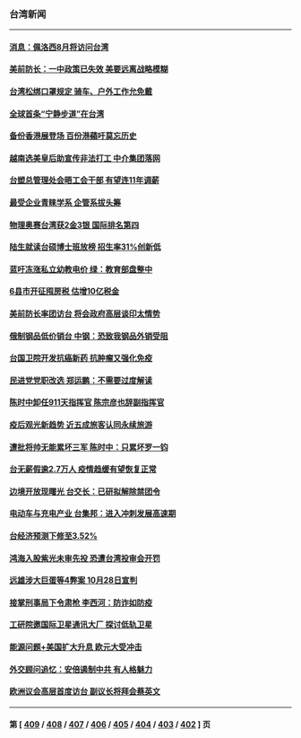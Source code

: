 ### 台湾新闻
---
#### [消息：佩洛西8月将访问台湾](../../pages/ncid1349361/n13784330.md) 
#### [美前防长：一中政策已失效 美要远离战略模糊](../../pages/ncid1349361/n13784241.md) 
#### [台湾松绑口罩规定 骑车、户外工作允免戴](../../pages/ncid1349361/n13784297.md) 
#### [全球首条“宁静步道”在台湾](../../pages/ncid1349361/n13783790.md) 
#### [备份香港展登场 百份港蘋吁莫忘历史](../../pages/ncid1349361/n13783823.md) 
#### [越南选美皇后助宣传非法打工 中介集团落网](../../pages/ncid1349361/n13783828.md) 
#### [台塑总管理处会晤工会干部 有望连11年调薪](../../pages/ncid1349361/n13783779.md) 
#### [最受企业青睐学系 企管系拔头筹](../../pages/ncid1349361/n13783799.md) 
#### [物理奥赛台湾获2金3银 国际排名第四](../../pages/ncid1349361/n13783801.md) 
#### [陆生就读台硕博士班放榜 招生率31%创新低](../../pages/ncid1349361/n13783797.md) 
#### [蓝吁冻涨私立幼教电价 绿：教育部盘整中](../../pages/ncid1349361/n13783795.md) 
#### [6县市开征囤房税 估增10亿税金](../../pages/ncid1349361/n13783793.md) 
#### [美前防长率团访台 将会政府高层谈印太情势](../../pages/ncid1349361/n13783774.md) 
#### [俄制钢品低价销台 中钢：恐致我钢品外销受阻](../../pages/ncid1349361/n13783736.md) 
#### [台国卫院开发抗癌新药 抗肿瘤又强化免疫](../../pages/ncid1349361/n13783716.md) 
#### [民进党党职改选 郑运鹏：不需要过度解读](../../pages/ncid1349361/n13783738.md) 
#### [陈时中卸任911天指挥官 陈宗彦也辞副指挥官](../../pages/ncid1349361/n13783707.md) 
#### [疫后观光新趋势 近五成旅客认同永续旅游](../../pages/ncid1349361/n13783711.md) 
#### [遭批将帅无能累坏三军 陈时中：只累坏罗一钧](../../pages/ncid1349361/n13783712.md) 
#### [台无薪假逾2.7万人 疫情趋缓有望恢复正常](../../pages/ncid1349361/n13783718.md) 
#### [边境开放现曙光 台交长：已研拟解除禁团令](../../pages/ncid1349361/n13783714.md) 
#### [电动车与充电产业 台集邦：进入冲刺发展高速期](../../pages/ncid1349361/n13783679.md) 
#### [台经济预测下修至3.52%](../../pages/ncid1349361/n13783681.md) 
#### [鸿海入股紫光未审先投 恐遭台湾投审会开罚](../../pages/ncid1349361/n13783702.md) 
#### [远雄涉大巨蛋等4弊案 10月28日宣判](../../pages/ncid1349361/n13783826.md) 
#### [接掌刑事局下令肃枪 李西河：防诈如防疫](../../pages/ncid1349361/n13783829.md) 
#### [工研院邀国际卫星通讯大厂 探讨低轨卫星](../../pages/ncid1349361/n13783737.md) 
#### [能源问题+美国扩大升息 欧元大受冲击](../../pages/ncid1349361/n13783739.md) 
#### [外交顾问追忆：安倍遏制中共 有人格魅力](../../pages/ncid1349361/n13783526.md) 
#### [欧洲议会高层首度访台 副议长将拜会蔡英文](../../pages/ncid1349361/n13783640.md) 

---
#### 第 [ [409](./409.md) / [408](./408.md) / [407](./407.md) / [406](./406.md) / [405](./405.md) / [404](./404.md) / [403](./403.md) / [402](./402.md) ] 页

